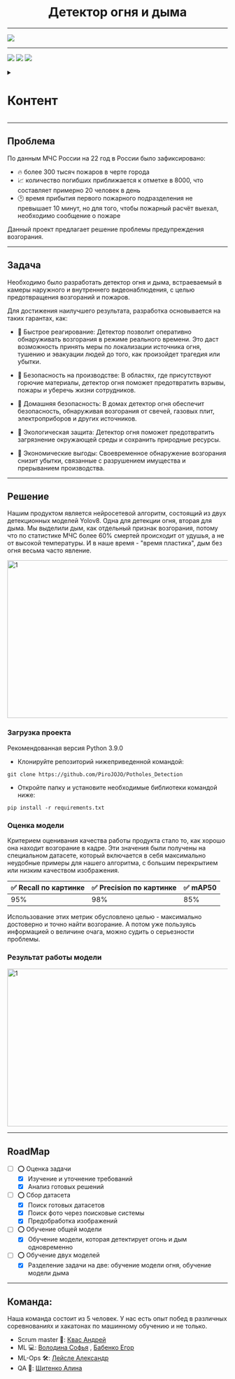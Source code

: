  <h1 align="center"> Детектор огня и дыма </h1>

---

<img src = "https://sun9-23.userapi.com/impg/jbrjoryE6ubNg4YL42WnJYKq_DSiEvKZprnDJA/vG9afr-zZWE.jpg?size=1024x1024&quality=95&sign=2b85bbe92ad98dacb7a335de0e731a1d&type=album">

---

<img src = "https://img.shields.io/badge/Python 3.10-006C6B?style=for-the-badge&color=3a3b3a&labelColor=%3a3b3a&logo=python&logoColor=FFFFFF">  <img src ='https://img.shields.io/github/repo-size/PiroJOJO/Potholes_Detection?style=for-the-badge&color=FABB22&labelColor=%96CEB4&logo=weightsandbiases&logoColor=96CEB4'> <img src = 'https://img.shields.io/github/contributors/HerrPhoton/Water_drop_detection?style=for-the-badge&color=3C7270&labelColor=%23006C6B&logo=teamspeak&logoColor=FFFFFF'>  
<details>
  <summary><h1>Контент</h1></summary>
  <ol>
    <li>
      <a>О проекте</a>
     <ul>
       <li><a href='#Проблема'> Проблема </a></li>
       <li><a href='#Задача'> Задача </a></li>
     </ul>
    </li>
    <li>
      <a href="#Решение"> Решение проекта </a>
      <ul>
        <li><a href="#Загрузка-проекта">Загрузка проекта</a></li>
       <li><a href='#Оценка-модели'>Оценка модели</a></li> 
       <li><a href='#Результат-работы-модели'>Результат работы модели</a></li> 
      </ul>
    </li>
    <li><a href="#RoadMap">RoadMap</a></li>
    <li><a href="#Команда">Команда</a></li>
  </ol>
</details>

---

## Проблема

По данным МЧС России на 22 год в России было зафиксировано:
+  🔥 более 300 тысяч пожаров в черте города
+ 📈 количество погибших приближается к отметке в 8000, что составляет примерно 20 человек в день 
+ 🕑 время прибытия первого пожарного подразделения не превышает 10 минут, но для того, чтобы пожарный расчёт выехал, необходимо сообщение о пожаре
  
Данный проект предлагает решение проблемы предупреждения возгорания.

---

## Задача

Необходимо было разработать детектор огня и дыма, встраеваемый в камеры наружного и внутреннего видеонаблюдения, с целью предотвращения возгораний и пожаров.  

Для достижения наилучшего результата, разработка основывается на таких гарантах, как:

+ 🚩 Быстрое реагирование: Детектор позволит оперативно обнаруживать возгорания в режиме реального времени. Это даст возможность принять меры по локализации источника огня, тушению и эвакуации людей до того, как произойдет трагедия или убытки.

+ 🚩 Безопасность на производстве: В областях, где присутствуют горючие материалы, детектор огня поможет предотвратить взрывы, пожары и уберечь жизни сотрудников.

+ 🚩 Домашняя безопасность: В домах детектор огня обеспечит безопасность, обнаруживая возгорания от свечей, газовых плит, электроприборов и других источников.

+ 🚩 Экологическая защита: Детектор огня поможет предотвратить загрязнение окружающей среды и сохранить природные ресурсы.

+ 🚩 Экономические выгоды: Своевременное обнаружение возгорания снизит убытки, связанные с разрушением имущества и прерыванием производства.

---

## Решение

Нашим продуктом является нейросетевой алгоритм, состоящий из двух детекционных моделей Yolov8. Одна для детекции огня, вторая для дыма. 
Мы выделили дым, как отдельный признак возгорания, потому что по статистике МЧС более 60% смертей происходит от удушья, а не от высокой температуры. 
И в наше время - "время пластика", дым без огня весьма часто явление.

<img src="https://github.com/PiroJOJO/Potholes_Detection/blob/main/images/car.gif"  alt="1" width = 700px height = 360px > 

### Загрузка проекта

Рекомендованная версия Python 3.9.0
+ Клонируйте репозиторий нижеприведенной командой:
```
git clone https://github.com/PiroJOJO/Potholes_Detection
```
+ Откройте папку и установите необходимые библиотеки командой ниже:
```
pip install -r requirements.txt
```

### Оценка модели

Критерием оценивания качества работы продукта стало то, как хорошо она находит возгорание в кадре. Эти значения были получены на специальном датасете, который включается в себя максимально неудобные примеры для нашего алгоритма, с большим перекрытием или низким качеством изображения.  


| ✅ Recall по картинке      | ✅ Precision по картинке    |  ✅ mAP50                   |
|----------------------------|------------------------------|------------------------------|
|            95%             |               98%            |               85%            | 

Использование этих метрик обусловлено целью - максимально достоверно и точно найти возгорание. А потом уже пользуясь информацией о величине очага, можно судить о серьезности проблемы.

### Результат работы модели

<img src="https://github.com/PiroJOJO/Potholes_Detection/blob/main/images/car.gif"  alt="1" width = 700px height = 360px > 

---

## RoadMap

- [ ] ⭕ Оценка задачи
    - [x] Изучение и уточнение требований
    - [x] Анализ готовых решений
- [ ] ⭕ Сбор датасета
    - [x] Поиск готовых датасетов
    - [x] Поиск фото через поисковые системы
    - [x] Предобработка изображений
- [ ] ⭕ Обучение общей модели
    - [x] Обучение модели, которая детектирует огонь и дым одновременно
- [ ] ⭕ Обучение двух моделей
    - [x] Разделение задачи на две: обучение модели огня, обучение модели дыма

---
 
## Команда:
Наша команда состоит из 5 человек. У нас есть опыт побед в различных соревнованиях и хакатонах по машинному обучению и не только.
+ Scrum master 📝: [Квас Андрей](https://github.com/kvasik3000)
+ ML 💻: [Володина Софья](https://github.com/PiroJOJO) , [Бабенко Егор](https://github.com/JooudDoo)
+ ML-Ops 🛠: [Лейсле Александр](https://github.com/HerrPhoton)
+ QA 🔫: [Шитенко Алина](https://github.com/alincnl)


